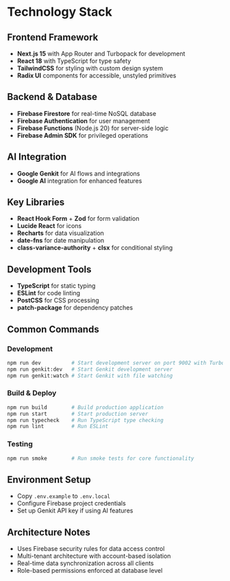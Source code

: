 # Technology Stack

## Frontend Framework
- **Next.js 15** with App Router and Turbopack for development
- **React 18** with TypeScript for type safety
- **TailwindCSS** for styling with custom design system
- **Radix UI** components for accessible, unstyled primitives

## Backend & Database
- **Firebase Firestore** for real-time NoSQL database
- **Firebase Authentication** for user management
- **Firebase Functions** (Node.js 20) for server-side logic
- **Firebase Admin SDK** for privileged operations

## AI Integration
- **Google Genkit** for AI flows and integrations
- **Google AI** integration for enhanced features

## Key Libraries
- **React Hook Form** + **Zod** for form validation
- **Lucide React** for icons
- **Recharts** for data visualization
- **date-fns** for date manipulation
- **class-variance-authority** + **clsx** for conditional styling

## Development Tools
- **TypeScript** for static typing
- **ESLint** for code linting
- **PostCSS** for CSS processing
- **patch-package** for dependency patches

## Common Commands

### Development
```bash
npm run dev          # Start development server on port 9002 with Turbopack
npm run genkit:dev   # Start Genkit development server
npm run genkit:watch # Start Genkit with file watching
```

### Build & Deploy
```bash
npm run build        # Build production application
npm run start        # Start production server
npm run typecheck    # Run TypeScript type checking
npm run lint         # Run ESLint
```

### Testing
```bash
npm run smoke        # Run smoke tests for core functionality
```

## Environment Setup
- Copy `.env.example` to `.env.local`
- Configure Firebase project credentials
- Set up Genkit API key if using AI features

## Architecture Notes
- Uses Firebase security rules for data access control
- Multi-tenant architecture with account-based isolation
- Real-time data synchronization across all clients
- Role-based permissions enforced at database level